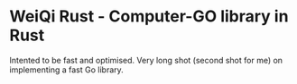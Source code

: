 # WeiQi Rust - Computer-GO library in Rust
Intented to be fast and optimised.
Very long shot (second shot for me) on implementing a fast Go library.
